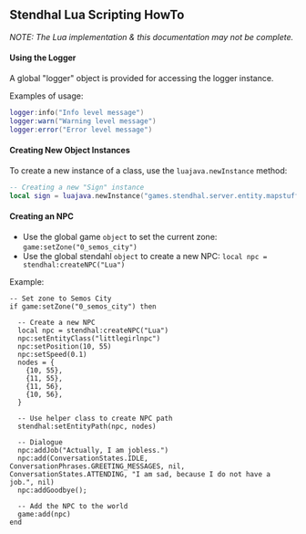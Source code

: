 ## Stendhal Lua Scripting HowTo

*NOTE: The Lua implementation & this documentation may not be complete.*

#### Using the Logger

A global "logger" object is provided for accessing the logger instance.

Examples of usage:
```lua
logger:info("Info level message")
logger:warn("Warning level message")
logger:error("Error level message")
```

#### Creating New Object Instances

To create a new instance of a class, use the `luajava.newInstance` method:

```lua
-- Creating a new "Sign" instance
local sign = luajava.newInstance("games.stendhal.server.entity.mapstuff.sign.Sign")
```

#### Creating an NPC

- Use the global game `object` to set the current zone: `game:setZone("0_semos_city")`
- Use the global stendahl `object` to create a new NPC: `local npc = stendhal:createNPC("Lua")`

Example:
```
-- Set zone to Semos City
if game:setZone("0_semos_city") then

  -- Create a new NPC
  local npc = stendhal:createNPC("Lua")
  npc:setEntityClass("littlegirlnpc")
  npc:setPosition(10, 55)
  npc:setSpeed(0.1)
  nodes = {
    {10, 55},
    {11, 55},
    {11, 56},
    {10, 56},
  }

  -- Use helper class to create NPC path
  stendhal:setEntityPath(npc, nodes)

  -- Dialogue
  npc:addJob("Actually, I am jobless.")
  npc:add(ConversationStates.IDLE, ConversationPhrases.GREETING_MESSAGES, nil, ConversationStates.ATTENDING, "I am sad, because I do not have a job.", nil)
  npc:addGoodbye();

  -- Add the NPC to the world
  game:add(npc)
end
```
